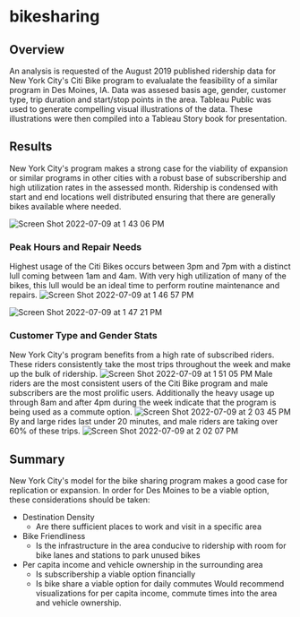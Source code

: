 # bikesharing
## Overview
An analysis is requested of the August 2019 published ridership data for New York City's Citi Bike program to evalualate the feasibility of a similar program in Des Moines, IA.  Data was assesed basis age, gender, customer type, trip duration and start/stop points in the area.  Tableau Public was used to generate compelling visual illustrations of the data.  These illustrations were then compiled into a Tableau Story book for presentation.

## Results
New York City's program makes a strong case for the viability of expansion or similar programs in other cities with a robust base of subscribership and high utilization rates in the assessed month.  Ridership is condensed with start and end locations well distributed ensuring that there are generally bikes available where needed.

![Screen Shot 2022-07-09 at 1 43 06 PM](https://user-images.githubusercontent.com/98665941/178123879-945dca1a-14a4-4618-b86e-3258a908f7fe.png)

### Peak Hours and Repair Needs
Highest usage of the Citi Bikes occurs between 3pm and 7pm with a distinct lull coming between 1am and 4am.  With very high utilization of many of the bikes, this lull would be an ideal time to perform routine maintenance and repairs.
![Screen Shot 2022-07-09 at 1 46 57 PM](https://user-images.githubusercontent.com/98665941/178124107-230ac4ed-250f-43fd-93f4-bf235259e93c.png)

![Screen Shot 2022-07-09 at 1 47 21 PM](https://user-images.githubusercontent.com/98665941/178124113-c61e78e3-1f62-40f5-a67b-2d723168d527.png)

### Customer Type and Gender Stats
New York City's program benefits from a high rate of subscribed riders.  These riders consistently take the most trips throughout the week and make up the bulk of ridership.
![Screen Shot 2022-07-09 at 1 51 05 PM](https://user-images.githubusercontent.com/98665941/178124387-9e1357ec-ef5b-4634-93c3-27942a3dcaed.png)
Male riders are the most consistent users of the Citi Bike program and male subscribers are the most prolific users.  Additionally the heavy usage up through 8am and after 4pm during the week indicate that the program is being used as a commute option.
![Screen Shot 2022-07-09 at 2 03 45 PM](https://user-images.githubusercontent.com/98665941/178124447-d713ad74-c73f-4967-bbb5-8085c2e039f8.png)
By and large rides last under 20 minutes, and male riders are taking over 60% of these trips.
![Screen Shot 2022-07-09 at 2 02 07 PM](https://user-images.githubusercontent.com/98665941/178124625-55c3c21a-4cff-4c21-8ce5-1c4c466df6ab.png)

## Summary
New York City's model for the bike sharing program makes a good case for replication or expansion.  In order for Des Moines to be a viable option, these considerations should be taken:
  * Destination Density
    * Are there sufficient places to work and visit in a specific area
  * Bike Friendliness
    * Is the infrastructure in the area conducive to ridership with room for bike lanes and stations to park unused bikes
  * Per capita income and vehicle ownership in the surrounding area
    * Is subscribership a viable option financially
    * Is bike share a viable option for daily commutes
 Would recommend visualizations for per capita income, commute times into the area and vehicle ownership.
 
